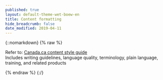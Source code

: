 ```yaml
---
published: true
layout: default-theme-wet-boew-en
title: Content formatting
hide_breadcrumb: false
date_modified: 2019-04-11
---
```

{::nomarkdown}
{% raw %}
<p>Refer to: <a href="https://www.tbs-sct.gc.ca/hgw-cgf/oversight-surveillance/communications/csc-grc-eng.asp">Canada.ca content style guide</a><br>
      Includes writing guidelines, language quality, terminology, plain language, training, and related products</p>
{% endraw %}
{:/}
